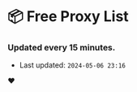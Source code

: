 # :package: Free Proxy List
### Updated every 15 minutes.

- Last updated: `2024-05-06 23:16`

:heart:
